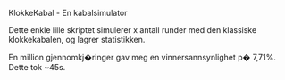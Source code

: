 KlokkeKabal - En kabalsimulator

Dette enkle lille skriptet simulerer x antall runder med den klassiske klokkekabalen, og lagrer statistikken.

En million gjennomkj�ringer gav meg en vinnersannsynlighet p� 7,71%. Dette tok ~45s.